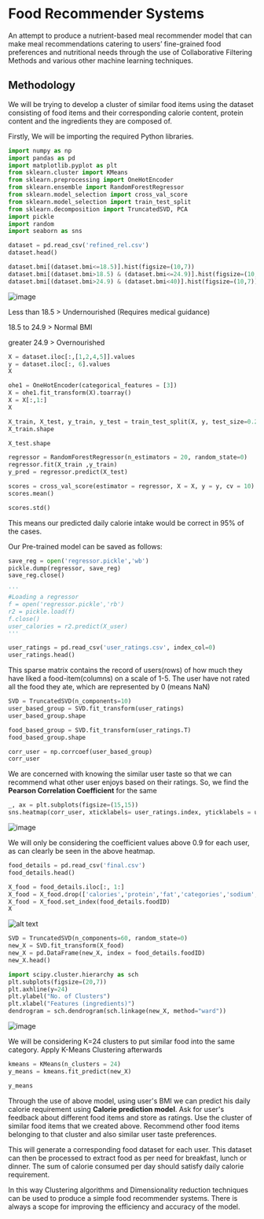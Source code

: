 #  Food Recommender Systems

An attempt to produce a nutrient-based meal recommender model that can make meal
recommendations catering to users’ fine-grained food preferences and nutritional
needs through the use of Collaborative Filtering Methods and various other machine learning techniques.

## Methodology

We will be trying to develop a cluster of similar food items using the dataset
consisting of food items and their corresponding calorie content, protein content
and the ingredients they are composed of.

Firstly, We will be importing the required Python libraries.

```python
import numpy as np
import pandas as pd
import matplotlib.pyplot as plt
from sklearn.cluster import KMeans
from sklearn.preprocessing import OneHotEncoder
from sklearn.ensemble import RandomForestRegressor
from sklearn.model_selection import cross_val_score
from sklearn.model_selection import train_test_split
from sklearn.decomposition import TruncatedSVD, PCA
import pickle
import random
import seaborn as sns
```

```python
dataset = pd.read_csv('refined_rel.csv')
dataset.head()
```

```python
dataset.bmi[(dataset.bmi<=18.5)].hist(figsize=(10,7))
dataset.bmi[(dataset.bmi>18.5) & (dataset.bmi<=24.9)].hist(figsize=(10,7))
dataset.bmi[(dataset.bmi>24.9) & (dataset.bmi<40)].hist(figsize=(10,7))
```

![image](https://github.com/hsraps/food-recommender-systems/blob/master/img1.png)

Less than 18.5 > Undernourished (Requires medical guidance)

18.5 to 24.9 >
Normal BMI

greater 24.9 > Overnourished

```python
X = dataset.iloc[:,[1,2,4,5]].values
y = dataset.iloc[:, 6].values
X
```

```python
ohe1 = OneHotEncoder(categorical_features = [3])
X = ohe1.fit_transform(X).toarray()
X = X[:,1:]
X
```

```python
X_train, X_test, y_train, y_test = train_test_split(X, y, test_size=0.2, random_state =0)
X_train.shape
```

```python
X_test.shape
```

```python
regressor = RandomForestRegressor(n_estimators = 20, random_state=0)
regressor.fit(X_train ,y_train)
y_pred = regressor.predict(X_test)
```

```python
scores = cross_val_score(estimator = regressor, X = X, y = y, cv = 10)
scores.mean()
```

```python
scores.std()
```

This means our predicted daily calorie intake would be correct in 95% of the
cases.

Our Pre-trained model can be saved as follows:

```python
save_reg = open('regressor.pickle','wb')
pickle.dump(regressor, save_reg)
save_reg.close()

'''
#Loading a regressor
f = open('regressor.pickle','rb')
r2 = pickle.load(f)
f.close()
user_calories = r2.predict(X_user)
'''
```

```python
user_ratings = pd.read_csv('user_ratings.csv', index_col=0)
user_ratings.head()
```

This sparse matrix contains the record of users(rows) of how much they have
liked a food-item(columns) on a scale of 1-5.
The user have not rated all the
food they ate, which are represented by 0 (means NaN)

```python
SVD = TruncatedSVD(n_components=10)
user_based_group = SVD.fit_transform(user_ratings)
user_based_group.shape
```

```python
food_based_group = SVD.fit_transform(user_ratings.T)
food_based_group.shape
```

```python
corr_user = np.corrcoef(user_based_group)
corr_user
```

We are concerned with knowing the similar user taste so that we can recommend
what other user enjoys based on their ratings. So, we find the **Pearson
Correlation Coefficient** for the same

```python
_, ax = plt.subplots(figsize=(15,15))
sns.heatmap(corr_user, xticklabels= user_ratings.index, yticklabels = user_ratings.index, vmin=0.90, vmax=0.999, ax=ax)
```
![image](https://github.com/hsraps/food-recommender-systems/blob/master/img2.png)

We will only be considering the coefficient values above 0.9 for each user, as
can clearly be seen in the above heatmap.

```python
food_details = pd.read_csv('final.csv')
food_details.head()
```

```python
X_food = food_details.iloc[:, 1:]
X_food = X_food.drop(['calories','protein','fat','categories','sodium','title'],axis=1) 
X_food = X_food.set_index(food_details.foodID)
X
```
![alt text](https://raw.githubusercontent.com/hsraps/xx/branch/path/to/img.png)

```python
SVD = TruncatedSVD(n_components=60, random_state=0)
new_X = SVD.fit_transform(X_food)
new_X = pd.DataFrame(new_X, index = food_details.foodID)
new_X.head()
```

```python
import scipy.cluster.hierarchy as sch
plt.subplots(figsize=(20,7))
plt.axhline(y=24)
plt.ylabel("No. of Clusters")
plt.xlabel("Features (ingredients)")
dendrogram = sch.dendrogram(sch.linkage(new_X, method="ward"))
```
![image](https://github.com/hsraps/food-recommender-systems/blob/master/img3.png)

We will be considering K=24 clusters to put similar food into the same category.
Apply K-Means Clustering afterwards

```python
kmeans = KMeans(n_clusters = 24)
y_means = kmeans.fit_predict(new_X)
```

```python
y_means
```

Through the use of above model, using user's BMI we can predict his daily
calorie requirement using **Calorie prediction model**. Ask for user's feedback
about different food items and store as ratings. Use the cluster of similar food
items that we created above. Recommend other food items belonging to that
cluster and also similar user taste preferences.

This will generate a corresponding food dataset for each user. This dataset can
then be processed to extract food as per need for breakfast, lunch or dinner.
The sum of calorie consumed per day should satisfy daily calorie requirement.

In this way Clustering algorithms and Dimensionality reduction techniques can be
used to produce a simple food recommender systems. There is always a scope for
improving the efficiency and accuracy of the model.
